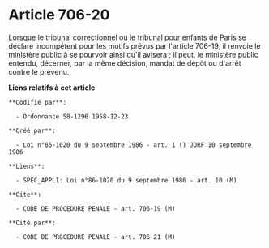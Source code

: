 # Article 706-20

Lorsque le tribunal correctionnel ou le tribunal pour enfants de Paris se déclare incompétent pour les motifs prévus par
l'article 706-19, il renvoie le ministère public à se pourvoir ainsi qu'il avisera ; il peut, le ministère public entendu,
décerner, par la même décision, mandat de dépôt ou d'arrêt contre le prévenu.

**Liens relatifs à cet article**

	**Codifié par**:

	  - Ordonnance 58-1296 1958-12-23

	**Créé par**:

	  - Loi n°86-1020 du 9 septembre 1986 - art. 1 () JORF 10 septembre 1986

	**Liens**:

	  - SPEC_APPLI: Loi n°86-1020 du 9 septembre 1986 - art. 10 (M)

	**Cite**:

	  - CODE DE PROCEDURE PENALE - art. 706-19 (M)

	**Cité par**:

	  - CODE DE PROCEDURE PENALE - art. 706-21 (M)
